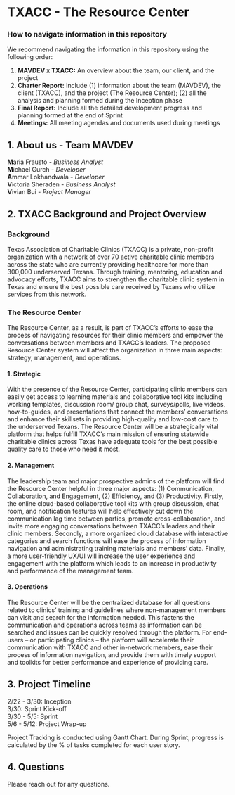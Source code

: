 # TXACC - The Resource Center 

### How to navigate information in this repository

We recommend navigating the information in this repository using the following order:
  
1. **MAVDEV x TXACC:** An overview about the team, our client, and the project 
2. **Charter Report:** Include 
(1) information about the team (MAVDEV), the client (TXACC), and the project (The Resource Center); 
(2) all the analysis and planning formed during the Inception phase
2. **Final Report:** Include all the detailed development progress and planning formed at the end of Sprint<br/>
3. **Meetings:** All meeting agendas and documents used during meetings<br/>

## 1. About us - Team MAVDEV 

**M**aria Frausto - *Business Analyst*<br/>
**M**ichael Gurch - *Developer*<br/>
**A**mmar Lokhandwala - *Developer*<br/>
**V**ictoria Sheraden - *Business Analyst*<br/>
**V**ivian Bui - *Project Manager*<br/>
  

## 2. TXACC Background and Project Overview 

### Background 

Texas Association of Charitable Clinics (TXACC) is a private, non-profit organization with a network of over 70 active charitable clinic members across the state who are currently providing healthcare for more than 300,000 underserved Texans. Through training, mentoring, education and advocacy efforts, TXACC aims to strengthen the charitable clinic system in Texas and ensure the best possible care received by Texans who utilize services from this network. 

### The Resource Center 

The Resource Center, as a result, is part of TXACC’s efforts to ease the process of navigating resources for their clinic members and empower the conversations between members and TXACC’s leaders. The proposed Resource Center system will affect the organization in three main aspects: strategy, management, and operations. 

#### 1.   Strategic 
 
With the presence of the Resource Center, participating clinic members can easily get access to learning materials and collaborative tool kits including working templates, discussion room/ group chat, surveys/polls, live videos, how-to-guides, and presentations that connect the members’ conversations and enhance their skillsets in providing high-quality and low-cost care to the underserved Texans. The Resource Center will be a strategically vital platform that helps fulfill TXACC’s main mission of ensuring statewide charitable clinics across Texas have adequate tools for the best possible quality care to those who need it most.
 
#### 2.   Management 

The leadership team and major prospective admins of the platform will find the Resource Center helpful in three major aspects: (1) Communication, Collaboration, and Engagement, (2) Efficiency, and (3) Productivity. Firstly, the online cloud-based collaborative tool kits with group discussion, chat room, and notification features will help effectively cut down the communication lag time between parties, promote cross-collaboration, and invite more engaging conversations between TXACC’s leaders and their clinic members. Secondly, a more organized cloud database with interactive categories and search functions will ease the process of information navigation and administrating training materials and members’ data. Finally, a more user-friendly UX/UI will increase the user experience and engagement with the platform which leads to an increase in productivity and performance of the management team.
 
#### 3.   Operations  
 
The Resource Center will be the centralized database for all questions related to clinics’ training and guidelines where non-management members can visit and search for the information needed. This fastens the communication and operations across teams as information can be searched and issues can be quickly resolved through the platform. For end-users – or participating clinics – the platform will accelerate their communication with TXACC and other in-network members, ease their process of information navigation, and provide them with timely support and toolkits for better performance and experience of providing care.

## 3. Project Timeline
  
2/22 - 3/30: Inception <br/>
3/30: Sprint Kick-off <br/>
3/30 - 5/5: Sprint <br/>
5/6 - 5/12: Project Wrap-up <br/>
  
Project Tracking is conducted using Gantt Chart. During Sprint, progress is calculated by the % of tasks completed for each user story. <br/>
  
## 4. Questions 
  
Please reach out for any questions. 

